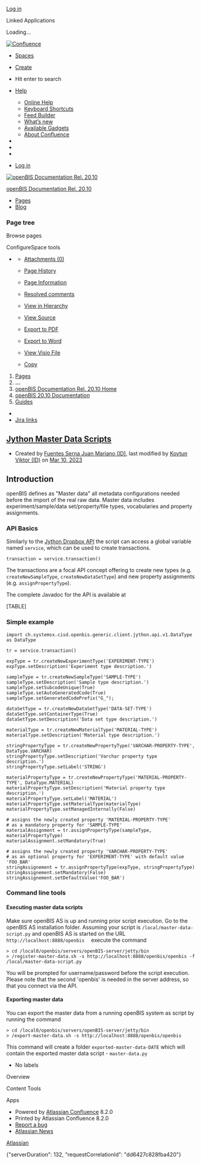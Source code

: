 [Log
in](https://unlimited.ethz.ch/login.action?os_destination=%2Fdisplay%2FopenBISDoc2010%2FJython%2BMaster%2BData%2BScripts)

Linked Applications

Loading…

[![Confluence](/download/attachments/327682/atl.site.logo?version=1&modificationDate=1563454119905&api=v2)](/)

-   [Spaces](/spacedirectory/view.action "Spaces")
-   [Create ](# "Create from template")

-   Hit enter to search

-   [Help](# "Help")
    -   [Online
        Help](https://docs.atlassian.com/confluence/docs-82/ "Visit the Confluence documentation home")
    -   [Keyboard Shortcuts](# "View available keyboard shortcuts")
    -   [Feed
        Builder](/dashboard/configurerssfeed.action "Create your custom RSS feed.")
    -   [What’s
        new](https://confluence.atlassian.com/display/DOC/Confluence+8.2+Release+Notes)
    -   [Available Gadgets](# "Browse gadgets provided by Confluence")
    -   [About
        Confluence](/aboutconfluencepage.action "Get more information about Confluence")

-   

-   

-   

-   [Log
    in](/login.action?os_destination=%2Fdisplay%2FopenBISDoc2010%2FJython%2BMaster%2BData%2BScripts)

  

[![openBIS Documentation Rel.
20.10](/images/logo/default-space-logo.svg)](/display/openBISDoc2010/openBIS+Documentation+Rel.+20.10+Home "openBIS Documentation Rel. 20.10")

[openBIS Documentation Rel.
20.10](/display/openBISDoc2010/openBIS+Documentation+Rel.+20.10+Home "openBIS Documentation Rel. 20.10")

-   [Pages](/collector/pages.action?key=openBISDoc2010)
-   [Blog](/pages/viewrecentblogposts.action?key=openBISDoc2010)

### Page tree

[](/collector/pages.action?key=openBISDoc2010)

Browse pages

ConfigureSpace tools

[](#)

-   [ ](#)
    -   [ Attachments (0)
        ](/pages/viewpageattachments.action?pageId=53746018 "View Attachments")
    -   [ Page History
        ](/pages/viewpreviousversions.action?pageId=53746018)

    -   [ Page Information ](/pages/viewinfo.action?pageId=53746018)
    -   [ Resolved comments ](#)
    -   [ View in Hierarchy
        ](/pages/reorderpages.action?key=openBISDoc2010&openId=53746018#selectedPageInHierarchy)
    -   [ View Source
        ](/plugins/viewsource/viewpagesrc.action?pageId=53746018)
    -   [ Export to PDF
        ](/spaces/flyingpdf/pdfpageexport.action?pageId=53746018)
    -   [ Export to Word ](/exportword?pageId=53746018)
    -   [ View Visio File
        ](/plugins/lucidchart/selectVisio.action?contentId=53746018)

    -   [ Copy
        ](/pages/copypage.action?idOfPageToCopy=53746018&spaceKey=openBISDoc2010)

1.  [Pages](/collector/pages.action?key=openBISDoc2010)
2.  **…**
3.  [openBIS Documentation Rel. 20.10
    Home](/display/openBISDoc2010/openBIS+Documentation+Rel.+20.10+Home)
4.  [openBIS 20.10
    Documentation](/display/openBISDoc2010/openBIS+20.10+Documentation)
5.  [Guides](/display/openBISDoc2010/Guides)

-   []( "Unrestricted")
-   [Jira links]()

[Jython Master Data Scripts](/display/openBISDoc2010/Jython+Master+Data+Scripts)
--------------------------------------------------------------------------------

-   Created by [Fuentes Serna Juan Mariano
    (ID)](%20%20%20%20/display/~juanf%0A), last modified by [Kovtun
    Viktor (ID)](%20%20%20%20/display/~vkovtun%0A) on [Mar 10,
    2023](/pages/diffpagesbyversion.action?pageId=53746018&selectedPageVersions=1&selectedPageVersions=2 "Show changes")

Introduction
------------

openBIS defines as "Master data" all metadata configurations needed
before the import of the real raw data. Master data includes
experiment/sample/data set/property/file types, vocabularies and
property assignments.

### API Basics

Similarly to the [Jython Dropbox
API](/pages/viewpage.action?pageId=53746029) the script can access a
global variable named `service`, which can be used to create
transactions.

    transaction = service.transaction()

The transactions are a focal API concept offering to create new types
(e.g. `createNewSampleType`, `createNewDataSetType`) and new property
assignments (e.g. `assignPropertyType`).

The complete Javadoc for the API is available at

[TABLE]

### Simple example

    import ch.systemsx.cisd.openbis.generic.client.jython.api.v1.DataType as DataType

    tr = service.transaction()

    expType = tr.createNewExperimentType('EXPERIMENT-TYPE')
    expType.setDescription('Experiment type description.')

    sampleType = tr.createNewSampleType('SAMPLE-TYPE')
    sampleType.setDescription('Sample type description.')
    sampleType.setSubcodeUnique(True)
    sampleType.setAutoGeneratedCode(True)
    sampleType.setGeneratedCodePrefix("G_");

    dataSetType = tr.createNewDataSetType('DATA-SET-TYPE')
    dataSetType.setContainerType(True)
    dataSetType.setDescription('Data set type description.')

    materialType = tr.createNewMaterialType('MATERIAL-TYPE')
    materialType.setDescription('Material type description.')

    stringPropertyType = tr.createNewPropertyType('VARCHAR-PROPERTY-TYPE', DataType.VARCHAR)
    stringPropertyType.setDescription('Varchar property type description.')
    stringPropertyType.setLabel('STRING')

    materialPropertyType = tr.createNewPropertyType('MATERIAL-PROPERTY-TYPE', DataType.MATERIAL)
    materialPropertyType.setDescription('Material property type description.')
    materialPropertyType.setLabel('MATERIAL')
    materialPropertyType.setMaterialType(materialType)
    materialPropertyType.setManagedInternally(False)

    # assigns the newly created property 'MATERIAL-PROPERTY-TYPE'
    # as a mandatory property for 'SAMPLE-TYPE'
    materialAssignment = tr.assignPropertyType(sampleType, materialPropertyType)
    materialAssignment.setMandatory(True)

    # assigns the newly created property 'VARCHAR-PROPERTY-TYPE'
    # as an optional property for 'EXPERIMENT-TYPE' with default value 'FOO_BAR'
    stringAssignement = tr.assignPropertyType(expType, stringPropertyType)
    stringAssignement.setMandatory(False)
    stringAssignement.setDefaultValue('FOO_BAR')

### Command line tools

#### Executing master data scripts

Make sure openBIS AS is up and running prior script execution. Go to the
openBIS AS installation folder. Assuming your script is
`/local/master-data-script.py` and openBIS AS is started on the URL
`     http://localhost:8888/openbis   ` execute the command

    > cd /local0/openbis/servers/openBIS-server/jetty/bin
    > /register-master-data.sh -s http://localhost:8888/openbis/openbis -f /local/master-data-script.py

You will be prompted for username/password before the script execution.
Please note that the second 'openbis' is needed in the server address,
so that you connect via the API.

#### Exporting master data

You can export the master data from a running openBIS system as script
by running the command

    > cd /local0/openbis/servers/openBIS-server/jetty/bin
    > /export-master-data.sh -s http://localhost:8888/openbis/openbis

This command will create a folder `exported-master-data-DATE` which will
contain the exported master data script - `master-data.py`

-   No labels

Overview

Content Tools

Apps

-   Powered by [Atlassian
    Confluence](https://www.atlassian.com/software/confluence) 8.2.0
-   Printed by Atlassian Confluence 8.2.0
-   [Report a bug](https://support.atlassian.com/confluence-server/)
-   [Atlassian News](https://www.atlassian.com/company)

[Atlassian](https://www.atlassian.com/)

{"serverDuration": 132, "requestCorrelationId": "dd6427c828fba420"}
